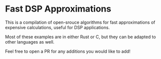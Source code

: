 # Fast DSP Approximations

This is a compilation of open-srouce algorithms for fast approximations of expensive calculations, useful for DSP applications.

Most of these examples are in either Rust or C, but they can be adapted to other languages as well.

Feel free to open a PR for any additions you would like to add!
